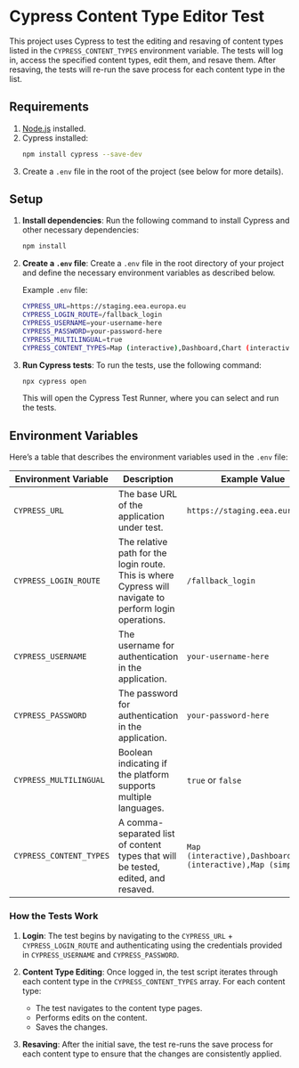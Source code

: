 
# Cypress Content Type Editor Test

This project uses Cypress to test the editing and resaving of content types listed in the `CYPRESS_CONTENT_TYPES` environment variable. The tests will log in, access the specified content types, edit them, and resave them. After resaving, the tests will re-run the save process for each content type in the list.

## Requirements

1. [Node.js](https://nodejs.org/) installed.
2. Cypress installed:
   ```bash
   npm install cypress --save-dev
   ```
3. Create a `.env` file in the root of the project (see below for more details).

## Setup

1. **Install dependencies**:
   Run the following command to install Cypress and other necessary dependencies:
   ```bash
   npm install
   ```

2. **Create a `.env` file**:
   Create a `.env` file in the root directory of your project and define the necessary environment variables as described below.

   Example `.env` file:
   ```bash
   CYPRESS_URL=https://staging.eea.europa.eu
   CYPRESS_LOGIN_ROUTE=/fallback_login
   CYPRESS_USERNAME=your-username-here
   CYPRESS_PASSWORD=your-password-here
   CYPRESS_MULTILINGUAL=true
   CYPRESS_CONTENT_TYPES=Map (interactive),Dashboard,Chart (interactive),Map (simple)
   ```

3. **Run Cypress tests**:
   To run the tests, use the following command:
   ```bash
   npx cypress open
   ```
   This will open the Cypress Test Runner, where you can select and run the tests.

## Environment Variables

Here’s a table that describes the environment variables used in the `.env` file:

| Environment Variable       | Description                                                                                              | Example Value                            |
|----------------------------|----------------------------------------------------------------------------------------------------------|------------------------------------------|
| `CYPRESS_URL`               | The base URL of the application under test.                                                              | `https://staging.eea.europa.eu`          |
| `CYPRESS_LOGIN_ROUTE`       | The relative path for the login route. This is where Cypress will navigate to perform login operations.  | `/fallback_login`                        |
| `CYPRESS_USERNAME`          | The username for authentication in the application.                                                      | `your-username-here`                     |
| `CYPRESS_PASSWORD`          | The password for authentication in the application.                                                      | `your-password-here`                     |
| `CYPRESS_MULTILINGUAL`      | Boolean indicating if the platform supports multiple languages.                                           | `true` or `false`                        |
| `CYPRESS_CONTENT_TYPES`     | A comma-separated list of content types that will be tested, edited, and resaved.                        | `Map (interactive),Dashboard,Chart (interactive),Map (simple)` |

### How the Tests Work

1. **Login**:
   The test begins by navigating to the `CYPRESS_URL` + `CYPRESS_LOGIN_ROUTE` and authenticating using the credentials provided in `CYPRESS_USERNAME` and `CYPRESS_PASSWORD`.

2. **Content Type Editing**:
   Once logged in, the test script iterates through each content type in the `CYPRESS_CONTENT_TYPES` array. For each content type:
   - The test navigates to the  content type pages.
   - Performs edits on the content.
   - Saves the changes.

3. **Resaving**:
   After the initial save, the test re-runs the save process for each content type to ensure that the changes are consistently applied.
